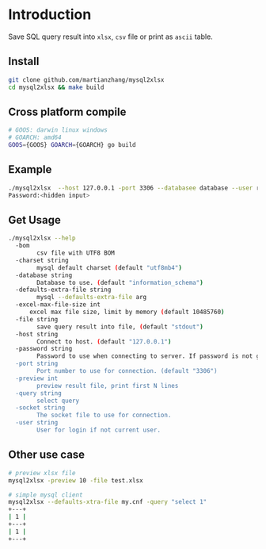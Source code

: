 # Introduction

Save SQL query result into `xlsx`, `csv` file or print as `ascii` table.

## Install

```bash
git clone github.com/martianzhang/mysql2xlsx
cd mysql2xlsx && make build
```

## Cross platform compile

```bash
# GOOS: darwin linux windows
# GOARCH: amd64
GOOS={GOOS} GOARCH={GOARCH} go build
```

## Example

```bash
./mysql2xlsx  --host 127.0.0.1 -port 3306 --databasee database --user root --file result.xlsx --query "select * from tbl"
Password:<hidden input>
```

## Get Usage

```bash
./mysql2xlsx --help
  -bom
    	csv file with UTF8 BOM
  -charset string
    	mysql default charset (default "utf8mb4")
  -database string
    	Database to use. (default "information_schema")
  -defaults-extra-file string
    	mysql --defaults-extra-file arg
  -excel-max-file-size int
      excel max file size, limit by memory (default 10485760)
  -file string
    	save query result into file, (default "stdout")
  -host string
    	Connect to host. (default "127.0.0.1")
  -password string
    	Password to use when connecting to server. If password is not given it's asked from the tty.
  -port string
    	Port number to use for connection. (default "3306")
  -preview int
    	preview result file, print first N lines
  -query string
    	select query
  -socket string
    	The socket file to use for connection.
  -user string
    	User for login if not current user.
```

## Other use case

```bash
# preview xlsx file
mysql2xlsx -preview 10 -file test.xlsx
```

```bash
# simple mysql client
mysql2xlsx --defaults-xtra-file my.cnf -query "select 1"
+---+
| 1 |
+---+
| 1 |
+---+
```
